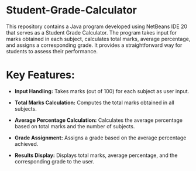 # Student-Grade-Calculator
 This repository contains a Java program developed using NetBeans IDE 20 that serves as a Student Grade Calculator. The program takes input for marks obtained in each subject, calculates total marks, average percentage, and assigns a corresponding grade. It provides a straightforward way for students to assess their performance.
# Key Features:
 * **Input Handling:** Takes marks (out of 100) for each subject as user input.
   
 * **Total Marks Calculation:** Computes the total marks obtained in all subjects.
   
 * **Average Percentage Calculation:** Calculates the average percentage based on total marks and the number of subjects.
   
 * **Grade Assignment:** Assigns a grade based on the average percentage achieved.
   
 * **Results Display:** Displays total marks, average percentage, and the corresponding grade to the user.
